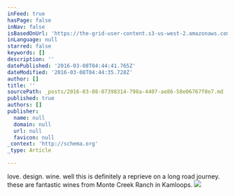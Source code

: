 ```yaml
---
inFeed: true
hasPage: false
inNav: false
isBasedOnUrl: 'https://the-grid-user-content.s3-us-west-2.amazonaws.com/f41c8713-0731-433d-88b1-245c3161a2fb.png'
inLanguage: null
starred: false
keywords: []
description: ''
datePublished: '2016-03-08T04:44:41.765Z'
dateModified: '2016-03-08T04:44:35.728Z'
author: []
title: ''
sourcePath: _posts/2016-03-08-07398314-798a-4407-ae86-58e06767f0e7.md
published: true
authors: []
publisher:
  name: null
  domain: null
  url: null
  favicon: null
_context: 'http://schema.org'
_type: Article

---
```

love. design. wine. well this is definitely a reprieve on a long road journey. these are fantastic wines from Monte Creek Ranch in Kamloops.
![](https://s3-us-west-2.amazonaws.com/the-grid-img/p/9b775dfbe49625b8618cc2f14130809504185d1a.png)